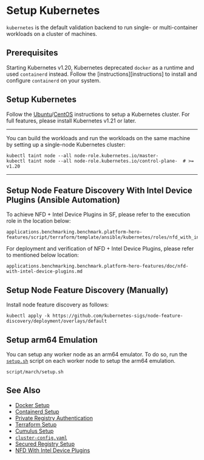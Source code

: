 # Setup Kubernetes

`kubernetes` is the default validation backend to run single- or multi-container workloads on a cluster of machines.

## Prerequisites

Starting Kubernetes v1.20, Kubernetes deprecated `docker` as a runtime and used `containerd` instead. Follow the [instructions][instructions] to install and configure `containerd` on your system.

## Setup Kubernetes

Follow the [Ubuntu][Ubuntu]/[CentOS][CentOS] instructions to setup a Kubernetes cluster. For full features, please install Kubernetes v1.21 or later.

---

You can build the workloads and run the workloads on the same machine by setting up a single-node Kubernetes cluster:  

```
kubectl taint node --all node-role.kubernetes.io/master-
kubectl taint node --all node-role.kubernetes.io/control-plane-  # >= v1.20
```

---

## Setup Node Feature Discovery With Intel Device Plugins (Ansible Automation)

To achieve NFD + Intel Device Plugins in SF, please refer to the execution role in the location below:
```
applications.benchmarking.benchmark.platform-hero-features/script/terraform/template/ansible/kubernetes/roles/nfd_with_intel_device_plugins/
```

For deployment and verification of NFD + Intel Device Plugins, please refer to mentioned below location:
```
applications.benchmarking.benchmark.platform-hero-features/doc/nfd-with-intel-device-plugins.md
```

## Setup Node Feature Discovery (Manually)

Install node feature discovery as follows:

```
kubectl apply -k https://github.com/kubernetes-sigs/node-feature-discovery/deployment/overlays/default
```

## Setup arm64 Emulation

You can setup any worker node as an arm64 emulator. To do so, run the [`setup.sh`][setup.sh] script on each worker node to setup the arm64 emulation.

```
script/march/setup.sh
```

## See Also

- [Docker Setup][Docker Setup]  
- [Containerd Setup][Containerd Setup]  
- [Private Registry Authentication][Private Registry Authentication]  
- [Terraform Setup][Terraform Setup]
- [Cumulus Setup][Cumulus Setup]  
- [`cluster-config.yaml`][cluster-config.yaml]  
- [Secured Registry Setup][Secured Registry Setup]
- [NFD With Intel Device Plugins][NFD With Intel Device Plugins]


[Containerd Setup]: setup-containerd.md
[Ubuntu]: https://phoenixnap.com/kb/install-kubernetes-on-ubuntu
[CentOS]: https://phoenixnap.com/kb/how-to-install-kubernetes-on-centos
[setup.sh]: ../../../script/march/setup.sh
[Docker Setup]: setup-docker.md
[Terraform Setup]: setup-terraform.md
[Cumulus Setup]: setup-cumulus.md
[Private Registry Authentication]: setup-auth.md
[cluster-config.yaml]: ../../developer-guide/component-design/cluster-config.md
[Secured Registry Setup]: https://github.com/intel-innersource/applications.benchmarking.benchmark.platform-hero-features/wiki/Setup-secure-registry
[NFD With Intel Device Plugins]: setup-nfd.md
